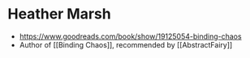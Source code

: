 # Heather Marsh
- https://www.goodreads.com/book/show/19125054-binding-chaos
- Author of [[Binding Chaos]], recommended by [[AbstractFairy]]


